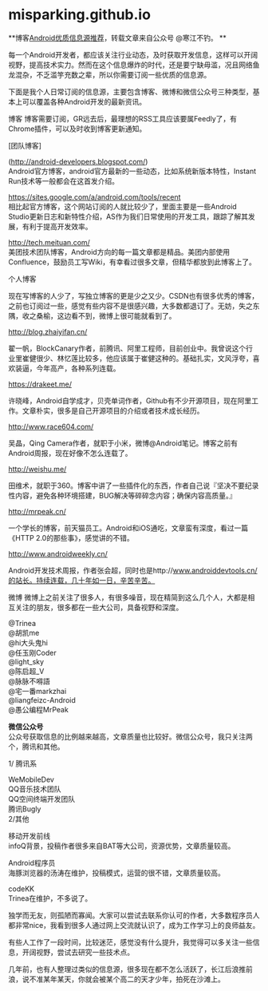 # misparking.github.io
**博客[Android优质信息源推荐](http://mp.weixin.qq.com/s?__biz=MzA5OTMxMjQzMw==&mid=2648112515&idx=1&sn=0ca7dc7a64a8b4ff49d3c37c137d907e&scene=0#wechat_redirect)，转载文章来自公众号 @寒江不钓。 **   


每一个Android开发者，都应该关注行业动态，及时获取开发信息，这样可以开阔视野，提高技术实力。然而在这个信息爆炸的时代，还是要宁缺毋滥，况且网络鱼龙混杂，不乏滥竽充数之辈，所以你需要订阅一些优质的信息源。

下面是我个人日常订阅的信息源，主要包含博客、微博和微信公众号三种类型，基本上可以覆盖各种Android开发的最新资讯。

博客
博客需要订阅，GR远去后，最理想的RSS工具应该要属Feedly了，有Chrome插件，可以及时收到博客更新通知。

[团队博客]

(http://android-developers.blogspot.com/)  
Android官方博客，android官方最新的一些动态，比如系统新版本特性，Instant Run技术等一般都会在这首发介绍。

https://sites.google.com/a/android.com/tools/recent  
相比起官方博客，这个网站订阅的人就比较少了，里面主要是一些Android Studio更新日志和新特性介绍，AS作为我们日常使用的开发工具，跟踪了解其发展，有利于提高开发效率。

http://tech.meituan.com/  
美团技术团队博客，Android方向的每一篇文章都是精品。美团内部使用Confluence，鼓励员工写Wiki，有幸看过很多文章，但精华都放到此博客上了。

个人博客

现在写博客的人少了，写独立博客的更是少之又少。CSDN也有很多优秀的博客，之前也订阅过一些，感觉有些内容不是很感兴趣，大多数都退订了。无妨，失之东隅，收之桑榆，这边看不到，微博上很可能就看到了。

http://blog.zhaiyifan.cn/

翟一帆，BlockCanary作者，前腾讯、阿里工程师，目前创业中。我曾说这个行业里崔健很少、林忆莲比较多，他应该属于崔健这种的。基础扎实，文风浮夸，喜欢装逼，今年高产，各种系列连载。

https://drakeet.me/

许晓峰，Android自学成才，贝壳单词作者，Github有不少开源项目，现在阿里工作。文章朴实，很多是自己开源项目的介绍或者技术成长经历。

http://www.race604.com/

吴晶，Qing Camera作者，就职于小米，微博@Android笔记。博客之前有Android周报，现在好像不怎么连载了。

http://weishu.me/

田维术，就职于360。博客中讲了一些插件化的东西，作者自己说『坚决不要纪录性内容，避免各种环境搭建，BUG解决等碎碎念内容；确保内容高质量。』

http://mrpeak.cn/

一个学长的博客，前天猫员工。Android和iOS通吃，文章蛮有深度，看过一篇《HTTP 2.0的那些事》，感觉讲的不错。 

http://www.androidweekly.cn/

Android开发技术周报，作者张会超，同时也是http://www.androiddevtools.cn/的站长。持续连载，几十年如一日，辛苦辛苦。

微博
微博上之前关注了很多人，有很多噪音，现在精简到这么几个人，大都是相互关注的朋友，很多都在一些大公司，具备视野和深度。

@Trinea  
@胡凯me  
@hi大头鬼hi  
@任玉刚Coder  
@light_sky  
@陈启超_V  
@脉脉不嘚語  
@宅一番markzhai  
@liangfeizc-Android  
@愚公编程MrPeak 
 
**微信公众号**  
公众号获取信息的比例越来越高，文章质量也比较好。微信公众号，我只关注两个，腾讯和其他。

1/ 腾讯系

WeMobileDev  
QQ音乐技术团队  
QQ空间终端开发团队  
腾讯Bugly  
2/其他

移动开发前线  
infoQ背景，投稿作者很多来自BAT等大公司，资源优势，文章质量较高。

Android程序员  
海豚浏览器的汤涛在维护，投稿模式，运营的很不错，文章质量较高。

codeKK  
Trinea在维护，不多说了。

独学而无友，则孤陋而寡闻。大家可以尝试去联系你认可的作者，大多数程序员人都非常nice，我看到很多人通过网上交流就认识了，成为工作学习上的良师益友。

有些人工作了一段时间，比较迷茫，感觉没有什么提升，我觉得可以多关注一些信息，开阔视野，尝试去研究一些技术点。

几年前，也有人整理过类似的信息源，很多现在都不怎么活跃了，长江后浪推前浪，说不准某年某天，你就会被某个高二的天才少年，拍死在沙滩上。
